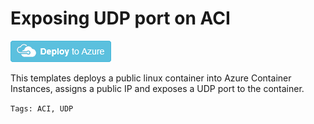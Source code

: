 # Exposing UDP port on ACI

<a href="https://portal.azure.com/#create/Microsoft.Template/uri/https://raw.githubusercontent.com/Azure/azure-quickstart-templates/201-aci-udp/azuredeploy.json" target="_blank">
<img src="https://raw.githubusercontent.com/Azure/azure-quickstart-templates/master/1-CONTRIBUTION-GUIDE/images/deploytoazure.png"/>
</a>

This templates deploys a public  linux container into Azure Container Instances, assigns a public IP and exposes a UDP port to the container.

`Tags: ACI, UDP`
